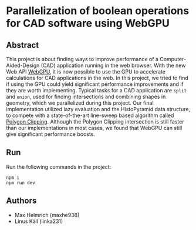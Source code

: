 # Parallelization of boolean operations for CAD software using WebGPU

## Abstract

This project is about finding ways to improve performance of a
Computer-Aided-Design (CAD) application running in the web browser. With the new
Web API [WebGPU](https://www.w3.org/TR/webgpu/), it is now possible to use the GPU to accelerate
calculations for CAD applications in the web. In this project, we tried to find if using
the GPU could yield significant performance improvements and if they are worth
implementing. Typical tasks for a CAD application are `split` and `union`, used for finding
intersections and combining shapes in geometry, which we parallelized during this project.
Our final implementation utilized lazy evaluation and the HistoPyramid data structure,
to compete with a state-of-the-art line-sweep based algorithm called 
[Polygon Clipping](https://github.com/mfogel/polygon-clipping). Although the Polygon Clipping
intersection is still faster than our implementations in most cases, we found that WebGPU can still 
give significant performance boosts.

## Run

Run the following commands in the project:

```
npm i
npm run dev
```

## Authors

- Max Helmrich  (maxhe938)
- Linus Käll    (linka231)
